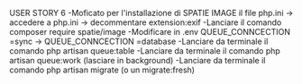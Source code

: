 USER STORY 6
-Moficato per l'installazione di SPATIE IMAGE il file php.ini -> accedere a php.ini -> decommentare extension:exif
-Lanciare il comando composer require spatie/image
-Modificare in .env QUEUE_CONNCECTION =sync -> QUEUE_CONNCECTION =database
-Lanciare da terminale il comando php artisan queue:table
-Lanciare da terminale il comando php artisan queue:work (lasciare in background)
-Lanciare da terminale il comando php artisan migrate (o un migrate:fresh)